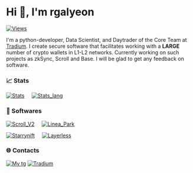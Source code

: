 # Hi 👋, I'm rgalyeon
[![Views](https://komarev.com/ghpvc/?username=rgalyeon&label=Profile%20views&color=202055&style=for-the-badge)](https://github.com/rgalyeon)

I'm a python-developer, Data Scientist, and Daytrader of the Core Team at <a href="https://t.me/tradium">Tradium</a>. I create secure software that facilitates working with a **LARGE** number of crypto wallets in L1-L2 networks. Currently working on such projects as zkSync, Scroll and Base. I will be glad to get any feedback on software.

### 📈 Stats
[![Stats](https://github-readme-stats.vercel.app/api?username=rgalyeon&show_icons=true&theme=outrun)](https://github.com/rgalyeon/) &nbsp; &nbsp;
[![Stats_lang](https://github-readme-stats.vercel.app/api/top-langs?username=rgalyeon&show_icons=true&locale=en&layout=donut&theme=outrun)](https://github.com/rgalyeon/)

### 💎 Softwares

[![Scroll_V2](https://github-readme-stats.vercel.app/api/pin/?username=rgalyeon&repo=Scroll_V2&theme=outrun)](https://github.com/rgalyeon/Scroll_V2) &nbsp; &nbsp;
[![Linea_Park](https://github-readme-stats.vercel.app/api/pin/?username=rgalyeon&repo=Linea_Park&theme=outrun)](https://github.com/rgalyeon/Linea_Park)

[![Starrynift](https://github-readme-stats.vercel.app/api/pin/?username=rgalyeon&repo=Starrynift&theme=outrun)](https://github.com/rgalyeon/Starrynift) &nbsp; &nbsp;
[![Layerless](https://github-readme-stats.vercel.app/api/pin/?username=rgalyeon&repo=Layerless&theme=outrun&width=500)](https://github.com/rgalyeon/Layerless) 

### 🌐 Contacts
[![My tg](https://img.shields.io/badge/-channel-090909?style=for-the-badge&logo=telegram)](https://t.me/block_nine)
[![Tradium](https://img.shields.io/badge/-Tradium-090909?style=for-the-badge&logo=telegram)](https://t.me/tradium)
